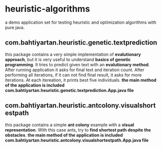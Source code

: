 # heuristic-algorithms
a demo application set for testing heuristic and optimization algorithms with pure java.

## com.bahtiyartan.heuristic.genetic.textprediction

this package contains a very simple implementation of **evalutionary approach**, but it is very useful to understand **basics of genetic programming**. It tries to predict given text with an **evalutionary method**. After running application it asks for final text and iteration count. After performing all iterations, if it can not find final result, it asks for more iterations. At each itereation, it prints best five individuals. **the main method of the application is included com.bahtiyartan.heuristic.genetic.textprediction.App.java file**
   
   
## com.bahtiyartan.heuristic.antcolony.visualshortestpath

this package contains a simple **ant colony** example with a **visual representation**. With this case ants, try to **find shortest path despite the obstacles**. **the main method of the application is included com.bahtiyartan.heuristic.antcolony.visualshortestpath.App.java file**
    
    
    